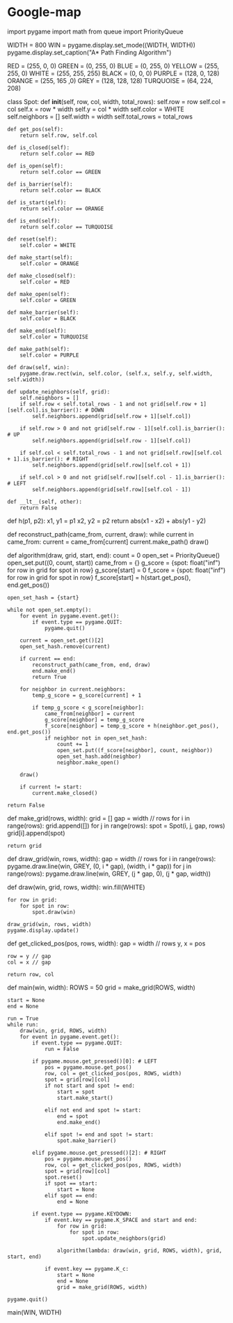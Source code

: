 # Google-map
import pygame
import math
from queue import PriorityQueue

WIDTH = 800
WIN = pygame.display.set_mode((WIDTH, WIDTH))
pygame.display.set_caption("A* Path Finding Algorithm")

RED = (255, 0, 0)
GREEN = (0, 255, 0)
BLUE = (0, 255, 0)
YELLOW = (255, 255, 0)
WHITE = (255, 255, 255)
BLACK = (0, 0, 0)
PURPLE = (128, 0, 128)
ORANGE = (255, 165 ,0)
GREY = (128, 128, 128)
TURQUOISE = (64, 224, 208)

class Spot:
	def __init__(self, row, col, width, total_rows):
		self.row = row
		self.col = col
		self.x = row * width
		self.y = col * width
		self.color = WHITE
		self.neighbors = []
		self.width = width
		self.total_rows = total_rows

	def get_pos(self):
		return self.row, self.col

	def is_closed(self):
		return self.color == RED

	def is_open(self):
		return self.color == GREEN

	def is_barrier(self):
		return self.color == BLACK

	def is_start(self):
		return self.color == ORANGE

	def is_end(self):
		return self.color == TURQUOISE

	def reset(self):
		self.color = WHITE

	def make_start(self):
		self.color = ORANGE

	def make_closed(self):
		self.color = RED

	def make_open(self):
		self.color = GREEN

	def make_barrier(self):
		self.color = BLACK

	def make_end(self):
		self.color = TURQUOISE

	def make_path(self):
		self.color = PURPLE

	def draw(self, win):
		pygame.draw.rect(win, self.color, (self.x, self.y, self.width, self.width))

	def update_neighbors(self, grid):
		self.neighbors = []
		if self.row < self.total_rows - 1 and not grid[self.row + 1][self.col].is_barrier(): # DOWN
			self.neighbors.append(grid[self.row + 1][self.col])

		if self.row > 0 and not grid[self.row - 1][self.col].is_barrier(): # UP
			self.neighbors.append(grid[self.row - 1][self.col])

		if self.col < self.total_rows - 1 and not grid[self.row][self.col + 1].is_barrier(): # RIGHT
			self.neighbors.append(grid[self.row][self.col + 1])

		if self.col > 0 and not grid[self.row][self.col - 1].is_barrier(): # LEFT
			self.neighbors.append(grid[self.row][self.col - 1])

	def __lt__(self, other):
		return False


def h(p1, p2):
	x1, y1 = p1
	x2, y2 = p2
	return abs(x1 - x2) + abs(y1 - y2)


def reconstruct_path(came_from, current, draw):
	while current in came_from:
		current = came_from[current]
		current.make_path()
		draw()


def algorithm(draw, grid, start, end):
	count = 0
	open_set = PriorityQueue()
	open_set.put((0, count, start))
	came_from = {}
	g_score = {spot: float("inf") for row in grid for spot in row}
	g_score[start] = 0
	f_score = {spot: float("inf") for row in grid for spot in row}
	f_score[start] = h(start.get_pos(), end.get_pos())

	open_set_hash = {start}

	while not open_set.empty():
		for event in pygame.event.get():
			if event.type == pygame.QUIT:
				pygame.quit()

		current = open_set.get()[2]
		open_set_hash.remove(current)

		if current == end:
			reconstruct_path(came_from, end, draw)
			end.make_end()
			return True

		for neighbor in current.neighbors:
			temp_g_score = g_score[current] + 1

			if temp_g_score < g_score[neighbor]:
				came_from[neighbor] = current
				g_score[neighbor] = temp_g_score
				f_score[neighbor] = temp_g_score + h(neighbor.get_pos(), end.get_pos())
				if neighbor not in open_set_hash:
					count += 1
					open_set.put((f_score[neighbor], count, neighbor))
					open_set_hash.add(neighbor)
					neighbor.make_open()

		draw()

		if current != start:
			current.make_closed()

	return False


def make_grid(rows, width):
	grid = []
	gap = width // rows
	for i in range(rows):
		grid.append([])
		for j in range(rows):
			spot = Spot(i, j, gap, rows)
			grid[i].append(spot)

	return grid


def draw_grid(win, rows, width):
	gap = width // rows
	for i in range(rows):
		pygame.draw.line(win, GREY, (0, i * gap), (width, i * gap))
		for j in range(rows):
			pygame.draw.line(win, GREY, (j * gap, 0), (j * gap, width))


def draw(win, grid, rows, width):
	win.fill(WHITE)

	for row in grid:
		for spot in row:
			spot.draw(win)

	draw_grid(win, rows, width)
	pygame.display.update()


def get_clicked_pos(pos, rows, width):
	gap = width // rows
	y, x = pos

	row = y // gap
	col = x // gap

	return row, col


def main(win, width):
	ROWS = 50
	grid = make_grid(ROWS, width)

	start = None
	end = None

	run = True
	while run:
		draw(win, grid, ROWS, width)
		for event in pygame.event.get():
			if event.type == pygame.QUIT:
				run = False

			if pygame.mouse.get_pressed()[0]: # LEFT
				pos = pygame.mouse.get_pos()
				row, col = get_clicked_pos(pos, ROWS, width)
				spot = grid[row][col]
				if not start and spot != end:
					start = spot
					start.make_start()

				elif not end and spot != start:
					end = spot
					end.make_end()

				elif spot != end and spot != start:
					spot.make_barrier()

			elif pygame.mouse.get_pressed()[2]: # RIGHT
				pos = pygame.mouse.get_pos()
				row, col = get_clicked_pos(pos, ROWS, width)
				spot = grid[row][col]
				spot.reset()
				if spot == start:
					start = None
				elif spot == end:
					end = None

			if event.type == pygame.KEYDOWN:
				if event.key == pygame.K_SPACE and start and end:
					for row in grid:
						for spot in row:
							spot.update_neighbors(grid)

					algorithm(lambda: draw(win, grid, ROWS, width), grid, start, end)

				if event.key == pygame.K_c:
					start = None
					end = None
					grid = make_grid(ROWS, width)

	pygame.quit()

main(WIN, WIDTH)
